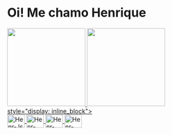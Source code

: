 # Oi! Me chamo Henrique

<div>
  <a href="https://beacons.ai/Ranero189">
    <img height="180cm" src="">
    <img height="180cm" src="">
</div>

<div>  style="display: inline_block"><br>
  <img align="center" alt="Henr-Js" height="30" width="40" src="https://cdn.jsdelivr.net/gh/devicons/devicon/icons/javascript/javascript-original.svg"/>
  <img align="center" alt="Henr-Csharp" height="30" width="40" src="">
  <img align="center" alt="Henr-Python" height="30" width="40" src="">
  <img align="center" alt="Henr-Java" height="30" width="40" src="">
</div>
